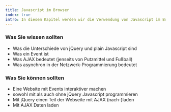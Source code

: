 ```yaml
--- 
title: Javascript im Browser
index: true
intro: In diesem Kapitel werden wir die Verwendung von Javascript im Browser näher betrachten. 
---
```



### Was Sie wissen sollten
* Was die Unterschiede von jQuery und plain Javascript sind
* Was ein Event ist
* Was AJAX bedeutet (jenseits von Putzmittel und Fußball)
* Was asynchron in der Netzwerk-Programmierung bedeutet


### Was Sie können sollten
* Eine Website mit Events interaktiver machen
* sowohl mit als auch ohne jQuery Javascript programmieren
* Mit jQuery einen Teil der Webseite mit AJAX (nach-)laden
* Mit AJAX Daten laden
